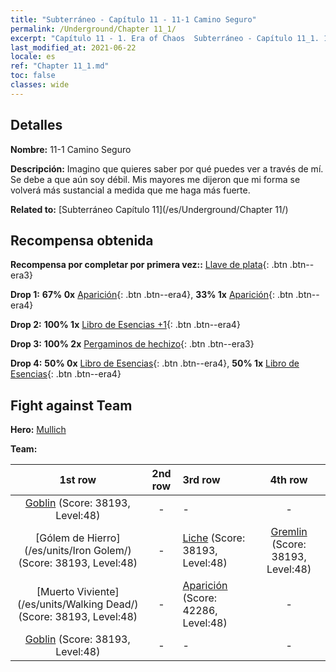 ```yaml
---
title: "Subterráneo - Capítulo 11 - 11-1 Camino Seguro"
permalink: /Underground/Chapter 11_1/
excerpt: "Capítulo 11 - 1. Era of Chaos  Subterráneo - Capítulo 11_1. 11-1 Camino Seguro"
last_modified_at: 2021-06-22
locale: es
ref: "Chapter 11_1.md"
toc: false
classes: wide
---
```


## Detalles

 **Nombre:** 11-1 Camino Seguro

 **Descripción:** Imagino que quieres saber por qué puedes ver a través de mí. Se debe a que aún soy débil. Mis mayores me dijeron que mi forma se volverá más sustancial a medida que me haga más fuerte.

 **Related to:** [Subterráneo Capítulo 11](/es/Underground/Chapter 11/)

## Recompensa obtenida

 **Recompensa por completar por primera vez::** [Llave de plata](/ItemsES/con_693/){: .btn .btn--era3}

 **Drop 1:** **67% 0x** [Aparición](/ItemsES/unt_210/){: .btn .btn--era4}, **33% 1x** [Aparición](/ItemsES/unt_210/){: .btn .btn--era4}

 **Drop 2:** **100% 1x** [Libro de Esencias +1](/ItemsES/mat_46/){: .btn .btn--era4}

 **Drop 3:** **100% 2x** [Pergaminos de hechizo](/ItemsES/con_694/){: .btn .btn--era3}

 **Drop 4:** **50% 0x** [Libro de Esencias](/ItemsES/mat_39/){: .btn .btn--era4}, **50% 1x** [Libro de Esencias](/ItemsES/mat_39/){: .btn .btn--era4}


## Fight against Team
 **Hero:** [Mullich](/es/heroes/Mullich/)

 **Team:**


  | 1st row | 2nd row | 3rd row | 4th row |
  |:----:|:----:|:----|:----:|
  | [Goblin](/es/units/Goblin/) (Score: 38193, Level:48)  | - | - | - |
  | [Gólem de Hierro](/es/units/Iron Golem/) (Score: 38193, Level:48)  | - | [Liche](/es/units/Lich/) (Score: 38193, Level:48)  | [Gremlin](/es/units/Gremlin/) (Score: 38193, Level:48)  |
  | [Muerto Viviente](/es/units/Walking Dead/) (Score: 38193, Level:48)  | - | [Aparición](/es/units/Wight/) (Score: 42286, Level:48)  | - |
  | [Goblin](/es/units/Goblin/) (Score: 38193, Level:48)  | - | - | - |


